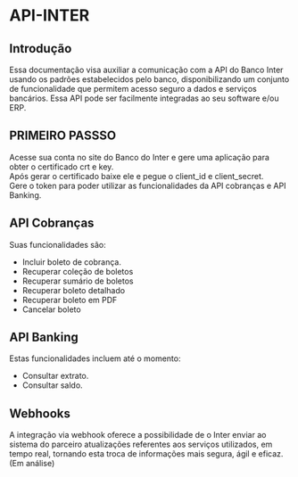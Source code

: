 # API-INTER

## Introdução

Essa documentação visa auxiliar a comunicação com a API do Banco Inter usando os padrões estabelecidos pelo banco, disponibilizando um conjunto de funcionalidade que permitem acesso seguro a dados e serviços bancários. Essa API pode ser facilmente integradas ao seu software e/ou ERP.

## PRIMEIRO PASSSO
Acesse sua conta no site do Banco do Inter e gere uma aplicação para obter o certificado crt e key.<br>
Após gerar o certificado baixe ele e pegue o client_id e client_secret.<br>
Gere o token para poder utilizar as funcionalidades da API cobranças e API Banking.
## API Cobranças
Suas funcionalidades são:

- Incluir boleto de cobrança.
- Recuperar coleção de boletos
- Recuperar sumário de boletos
- Recuperar boleto detalhado
- Recuperar boleto em PDF
- Cancelar boleto

## API Banking
Estas funcionalidades incluem até o momento:

- Consultar extrato.
- Consultar saldo.

## Webhooks
A integração via webhook oferece a possibilidade de o Inter enviar ao sistema do parceiro atualizações referentes aos serviços utilizados, em tempo real, tornando esta troca de informações mais segura, ágil e eficaz.(Em análise)
